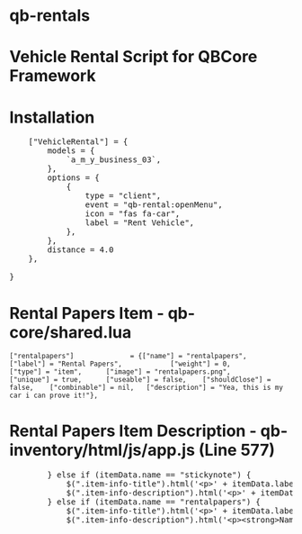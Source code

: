 # qb-rentals
# Vehicle Rental Script for QBCore Framework

# Installation

<pre>    [<span class="pl-s"><span class="pl-pds">"</span>VehicleRental<span class="pl-pds">"</span></span>] <span class="pl-k">=</span> {
        models <span class="pl-k">=</span> {
            `a_m_y_business_03`,
        },
        options <span class="pl-k">=</span> {
            {
                type <span class="pl-k">=</span> <span class="pl-s"><span class="pl-pds">"</span>client<span class="pl-pds">"</span></span>,
                event <span class="pl-k">=</span> <span class="pl-s"><span class="pl-pds">"</span>qb-rental:openMenu<span class="pl-pds">"</span></span>,
                icon <span class="pl-k">=</span> <span class="pl-s"><span class="pl-pds">"</span>fas fa-car<span class="pl-pds">"</span></span>,
                label <span class="pl-k">=</span> <span class="pl-s"><span class="pl-pds">"</span>Rent Vehicle<span class="pl-pds">"</span></span>,
            },
        },
        distance <span class="pl-k">=</span> <span class="pl-c1">4.0</span>
    },

}</pre>

# Rental Papers Item - qb-core/shared.lua

<pre class="notranslate"><code>["rentalpapers"]				 = {["name"] = "rentalpapers", 					["label"] = "Rental Papers", 			["weight"] = 0, 		["type"] = "item", 		["image"] = "rentalpapers.png", 		["unique"] = true, 		["useable"] = false, 	["shouldClose"] = false, 	["combinable"] = nil, 	["description"] = "Yea, this is my car i can prove it!"},
</code></pre>

# Rental Papers Item Description - qb-inventory/html/js/app.js (Line 577)
<pre>        } <span class="pl-k">else</span> <span class="pl-k">if</span> (itemData.<span class="pl-smi">name</span> <span class="pl-k">==</span> <span class="pl-s"><span class="pl-pds">"</span>stickynote<span class="pl-pds">"</span></span>) {
            $(<span class="pl-s"><span class="pl-pds">"</span>.item-info-title<span class="pl-pds">"</span></span>).<span class="pl-c1">html</span>(<span class="pl-s"><span class="pl-pds">'</span>&lt;p&gt;<span class="pl-pds">'</span></span> <span class="pl-k">+</span> itemData.<span class="pl-smi">label</span> <span class="pl-k">+</span> <span class="pl-s"><span class="pl-pds">'</span>&lt;/p&gt;<span class="pl-pds">'</span></span>)
            $(<span class="pl-s"><span class="pl-pds">"</span>.item-info-description<span class="pl-pds">"</span></span>).<span class="pl-c1">html</span>(<span class="pl-s"><span class="pl-pds">'</span>&lt;p&gt;<span class="pl-pds">'</span></span> <span class="pl-k">+</span> itemData.<span class="pl-smi">info</span>.<span class="pl-smi">label</span> <span class="pl-k">+</span> <span class="pl-s"><span class="pl-pds">'</span>&lt;/p&gt;<span class="pl-pds">'</span></span>);
        } <span class="pl-k">else</span> <span class="pl-k">if</span> (itemData.<span class="pl-smi">name</span> <span class="pl-k">==</span> <span class="pl-s"><span class="pl-pds">"</span>rentalpapers<span class="pl-pds">"</span></span>) {
            $(<span class="pl-s"><span class="pl-pds">"</span>.item-info-title<span class="pl-pds">"</span></span>).<span class="pl-c1">html</span>(<span class="pl-s"><span class="pl-pds">'</span>&lt;p&gt;<span class="pl-pds">'</span></span> <span class="pl-k">+</span> itemData.<span class="pl-smi">label</span> <span class="pl-k">+</span> <span class="pl-s"><span class="pl-pds">'</span>&lt;/p&gt;<span class="pl-pds">'</span></span>)
            $(<span class="pl-s"><span class="pl-pds">"</span>.item-info-description<span class="pl-pds">"</span></span>).<span class="pl-c1">html</span>(<span class="pl-s"><span class="pl-pds">'</span>&lt;p&gt;&lt;strong&gt;Name: &lt;/strong&gt;&lt;span&gt;<span class="pl-pds">'</span></span><span class="pl-k">+</span> itemData.<span class="pl-smi">info</span>.<span class="pl-smi">firstname</span> <span class="pl-k">+</span> <span class="pl-s"><span class="pl-pds">'</span>&lt;/span&gt;&lt;/p&gt;&lt;p&gt;&lt;strong&gt;Last Name: &lt;/strong&gt;&lt;span&gt;<span class="pl-pds">'</span></span><span class="pl-k">+</span> itemData.<span class="pl-smi">info</span>.<span class="pl-smi">lastname</span><span class="pl-k">+</span> <span class="pl-s"><span class="pl-pds">'</span>&lt;/span&gt;&lt;/p&gt;&lt;p&gt;&lt;strong&gt;Plate: &lt;/strong&gt;&lt;span&gt;<span class="pl-pds">'</span></span><span class="pl-k">+</span> itemData.<span class="pl-smi">info</span>.<span class="pl-smi">plate</span> <span class="pl-k">+</span> <span class="pl-s"><span class="pl-pds">'</span>&lt;p&gt;&lt;strong&gt;Model: &lt;/strong&gt;&lt;span&gt;<span class="pl-pds">'</span></span><span class="pl-k">+</span> itemData.<span class="pl-smi">info</span>.<span class="pl-smi">model</span> <span class="pl-k">+</span><span class="pl-s"><span class="pl-pds">'</span>&lt;/span&gt;&lt;/p&gt;<span class="pl-pds">'</span></span>);</pre>
